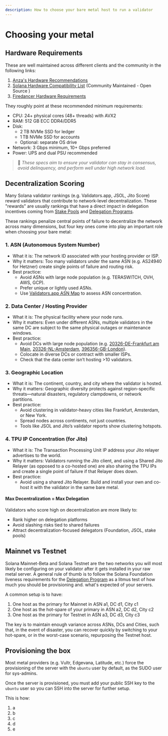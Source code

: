 ```yaml
---
description: How to choose your bare metal host to run a validator
---
```


# Choosing your metal

## Hardware Requirements

These are well maintained across different clients and the community in the following links:

1. [Anza's Hardware Recommendations](https://docs.anza.xyz/operations/requirements#hardware-recommendations)&#x20;
2. [Solana Hardware Compatibility List](https://solanahcl.org/) (Community Maintained - Open Source )
3. [Firedancer Hardware Requirements](https://docs.firedancer.io/guide/getting-started.html#hardware-requirements)

They roughly point at these recommended minimum requirements:

* CPU: 24+ physical cores (48+ threads) with AVX2
* RAM: 512 GB ECC DDR4/DDR5
* Disk:
  * 2 TB NVMe SSD for ledger
  * 1 TB NVMe SSD for accounts
  * Optional: separate OS drive
* Network: 3 Gbps minimum, 10+ Gbps preferred
* Power: UPS and dual PSU recommended

> 🎯 _These specs aim to ensure your validator can stay in consensus, avoid delinquency, and perform well under high network load._

## Decentralization Scoring

Many Solana validator rankings (e.g. Validators.app, JSOL, Jito Score) reward validators that contribute to network-level decentralization. These "rewards" are usually rankings that have a direct impact in delegation incentives coming from [Stake Pools](../validator-stake/stake-pools.md) and [Delegation Programs](../validator-stake/sfdp.md).&#x20;

These rankings penalize central points of failure to decentralize the network across many dimensions, but four key ones come into play an important role when choosing your bare metal:&#x20;

### 1. ASN (Autonomous System Number)

* What it is: The network ID associated with your hosting provider or ISP.
* Why it matters: Too many validators under the same ASN (e.g. AS24940 for Hetzner) create single points of failure and routing risk.
* Best practice:
  * Avoid ASNs with large node population (e.g. TERASWITCH, OVH, AWS, GCP).
  * Prefer unique or lightly used ASNs.
  * Use [Validators.app ASN Map](https://validators.app/asn-map) to assess ASN concentration.

### 2. Data Center / Hosting Provider

* What it is: The physical facility where your node runs.
* Why it matters: Even under different ASNs, multiple validators in the same DC are subject to the same physical outages or maintenance windows.
* Best practice:
  * Avoid DCs with large node population (e.g. [20326-DE-Frankfurt am Main](https://www.validators.app/data-centers/20326-DE-Frankfurt%20am%20Main?locale=en\&network=mainnet), [20326-NL-Amsterdam](https://www.validators.app/data-centers/20326-NL-Amsterdam?locale=en\&network=mainnet), [396356-GB-London](https://www.validators.app/data-centers/396356-GB-London?locale=en\&network=mainnet)).
  * Colocate in diverse DCs or contract with smaller ISPs.
  * Check that the data center isn’t hosting >10 validators.

### 3. Geographic Location

* What it is: The continent, country, and city where the validator is hosted.
* Why it matters: Geographic diversity protects against region-specific threats—natural disasters, regulatory clampdowns, or network partitions.
* Best practice:
  * Avoid clustering in validator-heavy cities like Frankfurt, Amsterdam, or New York.
  * Spread nodes across continents, not just countries.
  * Tools like JSOL and Jito’s validator reports show clustering hotspots.

### 4. TPU IP Concentration (for Jito)

* What it is: The Transaction Processing Unit IP address your Jito relayer advertises to the world.
* Why it matters: Validators running the Jito client, and using a Shared Jito Relayer (as opposed to a co-hosted one) are also sharing the TPU IPs and create a single point of failure if that Relayer does down.
* Best practice:
  * Avoid using a shared Jito Relayer. Build and install your own and co-host it with the validator in the same bare metal.

#### Max Decentralization = Max Delegation

Validators who score high on decentralization are more likely to:

* Rank higher on delegation platforms
* Avoid slashing risks tied to shared failures
* Attract decentralization-focused delegators (Foundation, JSOL, stake pools)

## Mainnet vs Testnet

Solana Mainnet-Beta and Solana Testnet are the two networks you will most likely be configuring on your validator after it gets installed in your raw metal server. A general rule of thumb is to follow the Solana Foundation liveness requirements for the [Delegation Program](https://solana.org/delegation-program) as a litmus test of how much you should be provisioning and. what's expected of your servers.

A common setup is to have:

1. One host as the primary for Mainnet in ASN a1, DC d1, City c1
2. One host as the hot-spare of your primary in ASN a2, DC d2, City c2
3. One host as the primary for Testnet in ASN a3, DC d3, City c3

The key is to maintain enough variance across ASNs, DCs and Cities, such that, in the event of disaster, you can recover quickly by switching to your hot-spare, or in the worst-case scenario, repurposing the Testnet host.

## Provisioning the box

Most metal providers (e.g. Vultr, Edgevana, Latitude, etc.) force the provisioning of the server with the `ubuntu` user by default, as the SUDO user for sys-admins.

Once the server is provisioned, you must add your public SSH key to the `ubuntu` user so you can SSH into the server for further setup.

This is how:

1. a
2. b
3. c
4. d
5. e
